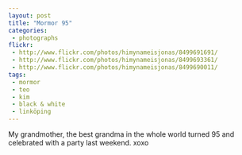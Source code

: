 ```yaml
---
layout: post
title: "Mormor 95"
categories:
 - photographs
flickr:
 - http://www.flickr.com/photos/himynameisjonas/8499691691/
 - http://www.flickr.com/photos/himynameisjonas/8499693361/
 - http://www.flickr.com/photos/himynameisjonas/8499690011/
tags:
 - mormor
 - teo
 - kim
 - black & white
 - linköping
---
```


My grandmother, the best grandma in the whole world turned 95 and celebrated with a party last weekend. xoxo